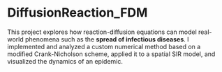 # DiffusionReaction_FDM
This project explores how reaction-diffusion equations can model real-world phenomena such as the **spread of infectious diseases**. I implemented and analyzed a custom numerical method based on a modified Crank-Nicholson scheme, applied it to a spatial SIR model, and visualized the dynamics of an epidemic.
